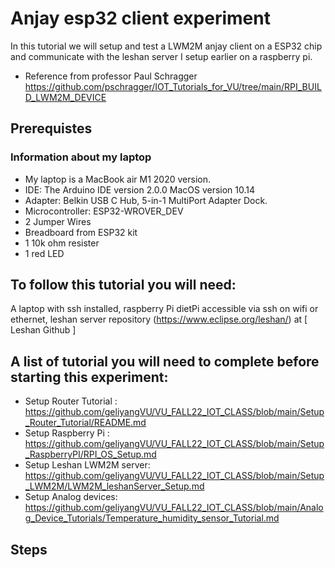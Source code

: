 # Anjay esp32 client experiment  #

In this tutorial we will setup and test a LWM2M anjay client on a ESP32 chip and communicate with the leshan server I setup earlier on a raspberry pi. 
- Reference from professor Paul Schragger  https://github.com/pschragger/IOT_Tutorials_for_VU/tree/main/RPI_BUILD_LWM2M_DEVICE
## Prerequistes #
### Information about my laptop
- My laptop is a MacBook air M1 2020 version.
- IDE:  The Arduino IDE version 2.0.0 MacOS version 10.14
- Adapter: Belkin USB C Hub, 5-in-1 MultiPort Adapter Dock.
- Microcontroller: ESP32-WROVER_DEV
- 2 Jumper Wires
- Breadboard from ESP32 kit
- 1 10k ohm resister
- 1 red LED



## To follow this tutorial you will need: 
A laptop with ssh installed, raspberry Pi dietPi accessible via ssh on wifi or ethernet, leshan server repository (https://www.eclipse.org/leshan/) at [ Leshan Github ]
## A list of tutorial you will need to complete before starting this experiment: 
- Setup Router Tutorial :
https://github.com/geliyangVU/VU_FALL22_IOT_CLASS/blob/main/Setup_Router_Tutorial/README.md
- Setup Raspberry Pi : 
https://github.com/geliyangVU/VU_FALL22_IOT_CLASS/blob/main/Setup_RaspberryPI/RPI_OS_Setup.md
- Setup Leshan LWM2M server: https://github.com/geliyangVU/VU_FALL22_IOT_CLASS/blob/main/Setup_LWM2M/LWM2M_leshanServer_Setup.md
- Setup Analog devices: https://github.com/geliyangVU/VU_FALL22_IOT_CLASS/blob/main/Analog_Device_Tutorials/Temperature_humidity_sensor_Tutorial.md

## Steps ##




